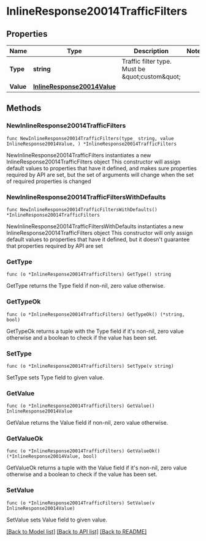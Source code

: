 # InlineResponse20014TrafficFilters

## Properties

Name | Type | Description | Notes
------------ | ------------- | ------------- | -------------
**Type** | **string** | Traffic filter type. Must be \&quot;custom\&quot; | 
**Value** | [**InlineResponse20014Value**](InlineResponse20014Value.md) |  | 

## Methods

### NewInlineResponse20014TrafficFilters

`func NewInlineResponse20014TrafficFilters(type_ string, value InlineResponse20014Value, ) *InlineResponse20014TrafficFilters`

NewInlineResponse20014TrafficFilters instantiates a new InlineResponse20014TrafficFilters object
This constructor will assign default values to properties that have it defined,
and makes sure properties required by API are set, but the set of arguments
will change when the set of required properties is changed

### NewInlineResponse20014TrafficFiltersWithDefaults

`func NewInlineResponse20014TrafficFiltersWithDefaults() *InlineResponse20014TrafficFilters`

NewInlineResponse20014TrafficFiltersWithDefaults instantiates a new InlineResponse20014TrafficFilters object
This constructor will only assign default values to properties that have it defined,
but it doesn't guarantee that properties required by API are set

### GetType

`func (o *InlineResponse20014TrafficFilters) GetType() string`

GetType returns the Type field if non-nil, zero value otherwise.

### GetTypeOk

`func (o *InlineResponse20014TrafficFilters) GetTypeOk() (*string, bool)`

GetTypeOk returns a tuple with the Type field if it's non-nil, zero value otherwise
and a boolean to check if the value has been set.

### SetType

`func (o *InlineResponse20014TrafficFilters) SetType(v string)`

SetType sets Type field to given value.


### GetValue

`func (o *InlineResponse20014TrafficFilters) GetValue() InlineResponse20014Value`

GetValue returns the Value field if non-nil, zero value otherwise.

### GetValueOk

`func (o *InlineResponse20014TrafficFilters) GetValueOk() (*InlineResponse20014Value, bool)`

GetValueOk returns a tuple with the Value field if it's non-nil, zero value otherwise
and a boolean to check if the value has been set.

### SetValue

`func (o *InlineResponse20014TrafficFilters) SetValue(v InlineResponse20014Value)`

SetValue sets Value field to given value.



[[Back to Model list]](../README.md#documentation-for-models) [[Back to API list]](../README.md#documentation-for-api-endpoints) [[Back to README]](../README.md)



